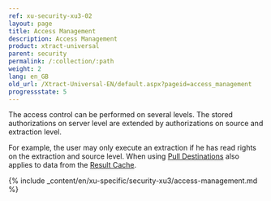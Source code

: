 ```yaml
---
ref: xu-security-xu3-02
layout: page
title: Access Management
description: Access Management
product: xtract-universal
parent: security
permalink: /:collection/:path
weight: 2
lang: en_GB
old_url: /Xtract-Universal-EN/default.aspx?pageid=access_management
progressstate: 5
---
```

The access control can be performed on several levels. The stored authorizations on server level are extended by authorizations on source and extraction level.

For example, the user may only execute an extraction if he has read rights on the extraction and source level. 
When using [Pull Destinations](../destinations#pull-and-push-destinations) also applies to data from the [Result Cache](./getting-started/general-settings).

{% include _content/en/xu-specific/security-xu3/access-management.md %}


